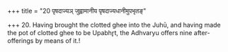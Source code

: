 +++
title = "20 पृषदाज्यञ् जुह्वामानीय पृषदाज्यधानीमुपभृतङ्"

+++
20. Having brought the clotted ghee into the Juhū, and having made the pot of clotted ghee to be Upabhr̥t, the Adhvaryu offers nine after-offerings by means of it.!  

[^1]: Cp. VII.26.12.  
